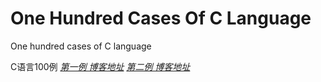 # One Hundred Cases Of C Language
One hundred cases of C language

C语言100例
[_第一例 博客地址_](https://blog.csdn.net/CalledJoker/article/details/86606403)
[_第二例 博客地址_](https://blog.csdn.net/CalledJoker/article/details/86616563)
